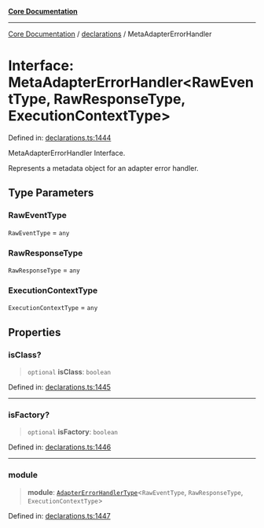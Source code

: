 [**Core Documentation**](../../README.md)

***

[Core Documentation](../../README.md) / [declarations](../README.md) / MetaAdapterErrorHandler

# Interface: MetaAdapterErrorHandler\<RawEventType, RawResponseType, ExecutionContextType\>

Defined in: [declarations.ts:1444](https://github.com/stonemjs/core/blob/b1f29857c7f1e529739f22d486494bed3b22d2c6/src/declarations.ts#L1444)

MetaAdapterErrorHandler Interface.

Represents a metadata object for an adapter error handler.

## Type Parameters

### RawEventType

`RawEventType` = `any`

### RawResponseType

`RawResponseType` = `any`

### ExecutionContextType

`ExecutionContextType` = `any`

## Properties

### isClass?

> `optional` **isClass**: `boolean`

Defined in: [declarations.ts:1445](https://github.com/stonemjs/core/blob/b1f29857c7f1e529739f22d486494bed3b22d2c6/src/declarations.ts#L1445)

***

### isFactory?

> `optional` **isFactory**: `boolean`

Defined in: [declarations.ts:1446](https://github.com/stonemjs/core/blob/b1f29857c7f1e529739f22d486494bed3b22d2c6/src/declarations.ts#L1446)

***

### module

> **module**: [`AdapterErrorHandlerType`](../type-aliases/AdapterErrorHandlerType.md)\<`RawEventType`, `RawResponseType`, `ExecutionContextType`\>

Defined in: [declarations.ts:1447](https://github.com/stonemjs/core/blob/b1f29857c7f1e529739f22d486494bed3b22d2c6/src/declarations.ts#L1447)
